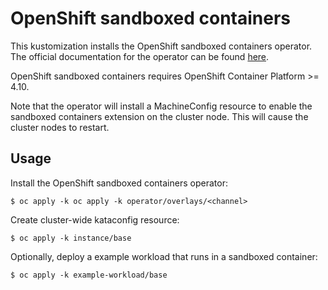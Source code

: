 # OpenShift sandboxed containers

This kustomization installs the OpenShift sandboxed containers operator. The official documentation for the operator can be found [here](https://docs.openshift.com/container-platform/4.10/sandboxed_containers/understanding-sandboxed-containers.html).

OpenShift sandboxed containers requires OpenShift Container Platform >= 4.10.

Note that the operator will install a MachineConfig resource to enable the sandboxed containers extension on the cluster node. This will cause the cluster nodes to restart.

## Usage

Install the OpenShift sandboxed containers operator:

```
$ oc apply -k oc apply -k operator/overlays/<channel>
```

Create cluster-wide kataconfig resource:

```
$ oc apply -k instance/base
```

Optionally, deploy a example workload that runs in a sandboxed container:

```
$ oc apply -k example-workload/base
```
